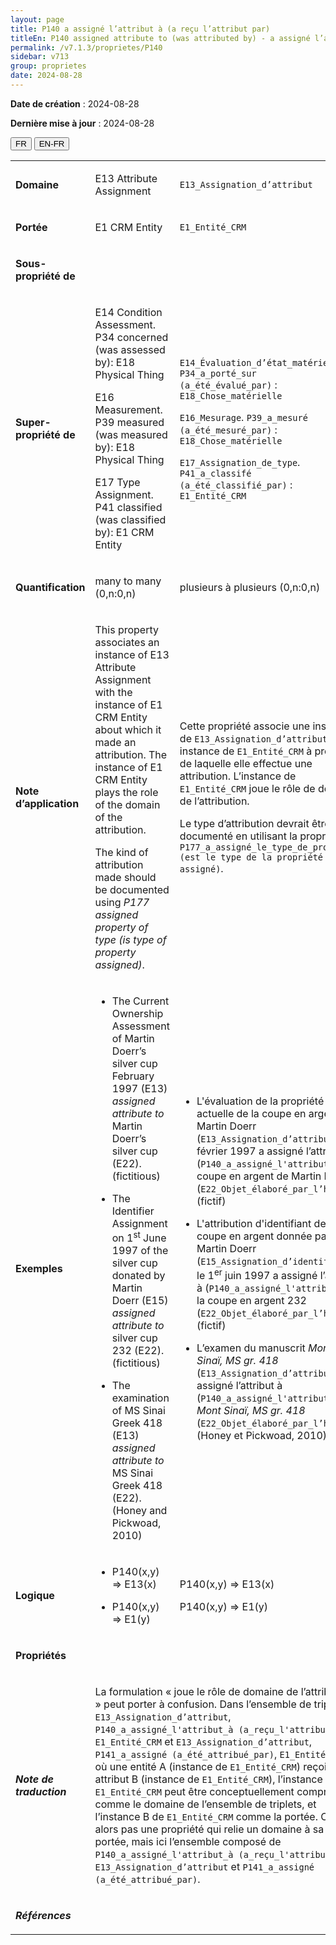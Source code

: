 ```yaml
---
layout: page
title: P140 a assigné l’attribut à (a reçu l’attribut par)
titleEn: P140 assigned attribute to (was attributed by) - a assigné l’attribut à (a reçu l’attribut par)
permalink: /v7.1.3/proprietes/P140
sidebar: v713
group: proprietes
date: 2024-08-28
---
```


**Date de création** : 2024-08-28

**Dernière mise à jour** : 2024-08-28

<div class="lang-buttons">
 <button id="fr" class="activate">FR</button>
 <button id="en-fr">EN-FR</button>
</div>

<table>
<tbody>
<tr>
<td><p><strong>Domaine</strong></p></td>
<td class="en">
<p>E13 Attribute Assignment</p>
</td>
<td>
<p><code class="language-plaintext highlighter-rouge">E13_Assignation_d’attribut</code></p>
</td>
</tr>
<tr>
<td><p><strong>Portée</strong></p></td>
<td class="en">
<p>E1 CRM Entity</p>
</td>
<td>
<p><code class="language-plaintext highlighter-rouge">E1_Entité_CRM</code></p>
</td>
</tr>
<tr>
<td><p><strong>Sous-propriété de</strong></p></td>
<td class="en">
</td>
<td>
</td>
</tr>
<tr>
<td><p><strong>Super-propriété de</strong></p></td>
<td class="en">
<p>E14 Condition Assessment. P34 concerned (was assessed by): E18 Physical Thing</p>
<p>E16 Measurement. P39 measured (was measured by): E18 Physical Thing</p>
<p>E17 Type Assignment. P41 classified (was classified by): E1 CRM Entity</p>
</td>
<td>
<p><code class="language-plaintext highlighter-rouge">E14_Évaluation_d’état_matériel</code>. <code class="language-plaintext highlighter-rouge">P34_a_porté_sur (a_été_évalué_par)</code> : <code class="language-plaintext highlighter-rouge">E18_Chose_matérielle</code></p>
<p><code class="language-plaintext highlighter-rouge">E16_Mesurage</code>. <code class="language-plaintext highlighter-rouge">P39_a_mesuré (a_été_mesuré_par)</code> : <code class="language-plaintext highlighter-rouge">E18_Chose_matérielle</code></p>
<p><code class="language-plaintext highlighter-rouge">E17_Assignation_de_type</code>. <code class="language-plaintext highlighter-rouge">P41_a_classifé (a_été_classifié_par)</code> : <code class="language-plaintext highlighter-rouge">E1_Entité_CRM</code> </p>
</td>
</tr>
<tr>
<td><p><strong>Quantification</strong></p></td>
<td class="en">
<p>many to many (0,n:0,n)</p>
</td>
<td>
<p>plusieurs à plusieurs (0,n:0,n)</p>
</td>
</tr>
<tr>
<td><p><strong>Note d’application</strong></p></td>
<td class="en">
<p>This property associates an instance of E13 Attribute Assignment with the instance of E1 CRM Entity about which it made an attribution. The instance of E1 CRM Entity plays the role of the domain of the attribution. </p>
<p>The kind of attribution made should be documented using <em>P177 assigned property of type (is type of property assigned)</em>.</p>
</td>
<td>
<p>Cette propriété associe une instance de <code class="language-plaintext highlighter-rouge">E13_Assignation_d’attribut</code> à une instance de <code class="language-plaintext highlighter-rouge">E1_Entité_CRM</code> à propos de laquelle elle effectue une attribution. L’instance de <code class="language-plaintext highlighter-rouge">E1_Entité_CRM</code> joue le rôle de domaine de l’attribution.</p>
<p>Le type d’attribution devrait être documenté en utilisant la propriété <code class="language-plaintext highlighter-rouge">P177_a_assigné_le_type_de_propriété (est le type de la propriété assigné)</code>.</p>
</td>
</tr>
<tr>
<td><p><strong>Exemples</strong></p></td>
<td class="en">
<ul>
<li><p>The Current Ownership Assessment of Martin Doerr’s silver cup February 1997 (E13) <em>assigned attribute to</em> Martin Doerr’s silver cup (E22). (fictitious)</p>
</li>
<li><p>The Identifier Assignment on 1<sup>st</sup> June 1997 of the silver cup donated by Martin Doerr (E15) <em>assigned attribute to</em> silver cup 232 (E22). (fictitious)</p>
</li>
<li><p>The examination of MS Sinai Greek 418 (E13) <em>assigned attribute to</em> MS Sinai Greek 418 (E22). (Honey and Pickwoad, 2010)</p>
</li>
</ul>
</td>
<td>
<ul>
<li><p>L'évaluation de la propriété actuelle de la coupe en argent de Martin Doerr (<code class="language-plaintext highlighter-rouge">E13_Assignation_d’attribut</code>) en février 1997 a assigné l’attribut à (<code class="language-plaintext highlighter-rouge">P140_a_assigné_l'attribut_à</code>) la coupe en argent de Martin Doerr (<code class="language-plaintext highlighter-rouge">E22_Objet_élaboré_par_l’humain</code>) (fictif)</p>
</li>
<li><p>L'attribution d'identifiant de la coupe en argent donnée par Martin Doerr (<code class="language-plaintext highlighter-rouge">E15_Assignation_d’identifiant</code>) le 1<sup>er</sup> juin 1997 a assigné l’attribut à (<code class="language-plaintext highlighter-rouge">P140_a_assigné_l'attribut_à</code>) la coupe en argent 232 (<code class="language-plaintext highlighter-rouge">E22_Objet_élaboré_par_l’humain</code>) (fictif)</p>
</li>
<li><p>L’examen du manuscrit <em>Mont Sinaï, MS gr. 418</em> (<code class="language-plaintext highlighter-rouge">E13_Assignation_d’attribut</code>) a assigné l’attribut à (<code class="language-plaintext highlighter-rouge">P140_a_assigné_l'attribut_à</code>) <em>Mont Sinaï, MS gr. 418</em> (<code class="language-plaintext highlighter-rouge">E22_Objet_élaboré_par_l’humain</code>) (Honey et Pickwoad, 2010)</p>
</li>
</ul>
</td>
</tr>
<tr>
<td><p><strong>Logique</strong></p></td>
<td class="en">
<ul>
<li><p>P140(x,y) ⇒ E13(x)</p>
</li>
<li><p>P140(x,y) ⇒ E1(y)</p>
</li>
</ul>
</td>
<td>
<p>P140(x,y) ⇒ E13(x)</p>
<p>P140(x,y) ⇒ E1(y)</p>
</td>
</tr>
<tr>
<td><p><strong>Propriétés</strong></p></td>
<td class="en">
</td>
<td>
</td>
</tr>
<tr>
<td><p><strong><em>Note de traduction</em></strong></p></td>
<td colspan="2">
<p>La formulation « joue le rôle de domaine de l’attribution » peut porter à confusion. Dans l’ensemble de triplets <code class="language-plaintext highlighter-rouge">E13_Assignation_d’attribut</code>, <code class="language-plaintext highlighter-rouge">P140_a_assigné_l'attribut_à (a_reçu_l'attribut_par)</code>, <code class="language-plaintext highlighter-rouge">E1_Entité_CRM</code> et <code class="language-plaintext highlighter-rouge">E13_Assignation_d’attribut</code>, <code class="language-plaintext highlighter-rouge">P141_a_assigné (a_été_attribué_par)</code>, <code class="language-plaintext highlighter-rouge">E1_Entité_CRM</code> où une entité A (instance de <code class="language-plaintext highlighter-rouge">E1_Entité_CRM</code>) reçoit un attribut B (instance de <code class="language-plaintext highlighter-rouge">E1_Entité_CRM</code>), l’instance A de <code class="language-plaintext highlighter-rouge">E1_Entité_CRM</code> peut être conceptuellement comprise comme le domaine de l’ensemble de triplets, et l’instance B de <code class="language-plaintext highlighter-rouge">E1_Entité_CRM</code> comme la portée. Ce n’est alors pas une propriété qui relie un domaine à sa portée, mais ici l’ensemble composé de <code class="language-plaintext highlighter-rouge">P140_a_assigné_l'attribut_à (a_reçu_l'attribut_par)</code>, <code class="language-plaintext highlighter-rouge">E13_Assignation_d’attribut</code> et <code class="language-plaintext highlighter-rouge">P141_a_assigné (a_été_attribué_par)</code>.</p>
</td>
</tr>
<tr>
<td><p><strong><em>Références</em></strong></p></td>
<td colspan="2">
<p><em></em></p>
</td>
</tr>
</tbody>
</table>
